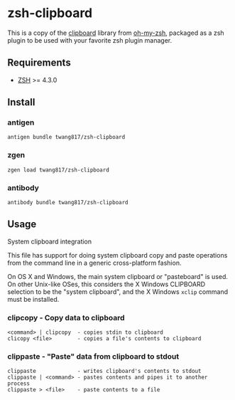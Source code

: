 # zsh-clipboard

This is a copy of the [clipboard][1] library from [oh-my-zsh][2], packaged as a zsh plugin to be used with your favorite zsh plugin manager.

[1]: https://github.com/robbyrussell/oh-my-zsh/blob/master/lib/clipboard.zsh
[2]: https://github.com/robbyrussell/oh-my-zsh
[3]: http://zsh.sourceforge.net/

## Requirements

* [ZSH][3] >= 4.3.0

## Install

### antigen

    antigen bundle twang817/zsh-clipboard

### zgen

    zgen load twang817/zsh-clipboard
    
### antibody

    antibody bundle twang817/zsh-clipboard
    
## Usage

System clipboard integration

This file has support for doing system clipboard copy and paste operations from the command line in a generic cross-platform fashion.

On OS X and Windows, the main system clipboard or "pasteboard" is used.  On other Unix-like OSes, this considers the X Windows CLIPBOARD selection to be the "system clipboard", and the X Windows `xclip` command must be installed.

### clipcopy - Copy data to clipboard

    <command> | clipcopy  - copies stdin to clipboard    
    clicopy <file>        - copies a file's contents to clipboard
    
### clippaste - "Paste" data from clipboard to stdout

    clippaste             - writes clipboard's contents to stdout
    clippaste | <command> - pastes contents and pipes it to another process
    clippaste > <file>    - paste contents to a file
